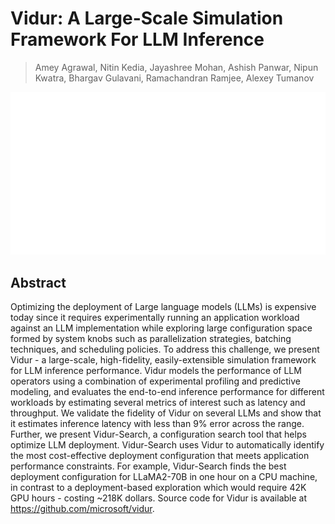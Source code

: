 # Vidur: A Large-Scale Simulation Framework For LLM Inference

> Amey Agrawal, Nitin Kedia, Jayashree Mohan, Ashish Panwar, Nipun Kwatra, Bhargav Gulavani, Ramachandran Ramjee, Alexey Tumanov

<p align="center">
<img src="../../blank.jpg" width="600" title="blank">
</p>

## Abstract

Optimizing the deployment of Large language models (LLMs) is expensive today
since it requires experimentally running an application workload against an LLM
implementation while exploring large configuration space formed by system knobs
such as parallelization strategies, batching techniques, and scheduling
policies. To address this challenge, we present Vidur - a large-scale,
high-fidelity, easily-extensible simulation framework for LLM inference
performance. Vidur models the performance of LLM operators using a combination
of experimental profiling and predictive modeling, and evaluates the end-to-end
inference performance for different workloads by estimating several metrics of
interest such as latency and throughput. We validate the fidelity of Vidur on
several LLMs and show that it estimates inference latency with less than 9%
error across the range. Further, we present Vidur-Search, a configuration
search tool that helps optimize LLM deployment. Vidur-Search uses Vidur to
automatically identify the most cost-effective deployment configuration that
meets application performance constraints. For example, Vidur-Search finds the
best deployment configuration for LLaMA2-70B in one hour on a CPU machine, in
contrast to a deployment-based exploration which would require 42K GPU hours -
costing ~218K dollars. Source code for Vidur is available at
https://github.com/microsoft/vidur.
